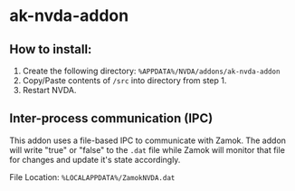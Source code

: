 # ak-nvda-addon

## How to install:

1. Create the following directory: `%APPDATA%/NVDA/addons/ak-nvda-addon`
2. Copy/Paste contents of `/src` into directory from step 1.
3. Restart NVDA.

## Inter-process communication (IPC)

This addon uses a file-based IPC to communicate with Zamok. The addon will write "true" or "false" to the `.dat` file while Zamok will monitor that file for changes and update it's state accordingly.

File Location: `%LOCALAPPDATA%/ZamokNVDA.dat`
